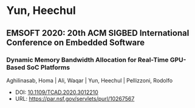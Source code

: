 # Yun, Heechul

## EMSOFT 2020: 20th ACM SIGBED International Conference on Embedded Software

### Dynamic Memory Bandwidth Allocation for Real-Time GPU-Based SoC Platforms
Aghilinasab, Homa | Ali, Waqar | Yun, Heechul | Pellizzoni, Rodolfo
* DOI: [10.1109/TCAD.2020.3012210](https://doi.org/10.1109/TCAD.2020.3012210)
* URL: <https://par.nsf.gov/servlets/purl/10267567>

